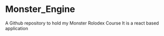 # Monster_Engine
A Github repository to hold my Monster Rolodex Course 
It is a react based application
